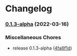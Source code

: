 # Changelog

### [0.1.3-alpha](https://github.com/instill-ai/protogen-python/compare/v0.1.2-alpha...v0.1.3-alpha) (2022-03-16)


### Miscellaneous Chores

* release 0.1.3-alpha ([4fa6f1d](https://github.com/instill-ai/protogen-python/commit/4fa6f1da4313b7eef6340607623a73c945e50309))
